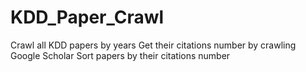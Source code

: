 # KDD_Paper_Crawl

Crawl all KDD papers by years
Get their citations number by crawling Google Scholar
Sort papers by their citations number
